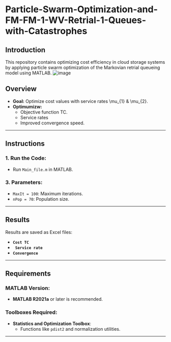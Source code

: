 # Particle-Swarm-Optimization-and-FM-FM-1-WV-Retrial-1-Queues-with-Catastrophes

## Introduction
This repository contains optimizing cost efficiency in cloud storage systems by applying particle swarm optimization of the Markovian retrial queueing model using MATLAB.
![image](https://github.com/user-attachments/assets/a1541d7f-782f-4e4b-8ad0-af0865c12e70)

## Overview
- **Goal:** Optimize cost values with service rates \mu_{1} & \mu_{2}.
- **Optimumizw:**
  - Objective function TC.
  - Service rates
  - Improved convergence speed.
  

---

## Instructions

### 1. Run the Code:
- Run `Main_file.m` in MATLAB.

### 3. Parameters:
- `MaxIt = 100`: Maximum iterations.
- `nPop = 70`: Population size.

---

## Results

Results are saved as Excel files:
- **`Cost TC`**
- **` Service rate`**
- **`Convergence`** 

---

## Requirements

### MATLAB Version:
- **MATLAB R2021a** or later is recommended.

### Toolboxes Required:
- **Statistics and Optimization Toolbox**:
  - Functions like `pdist2` and normalization utilities.


---
